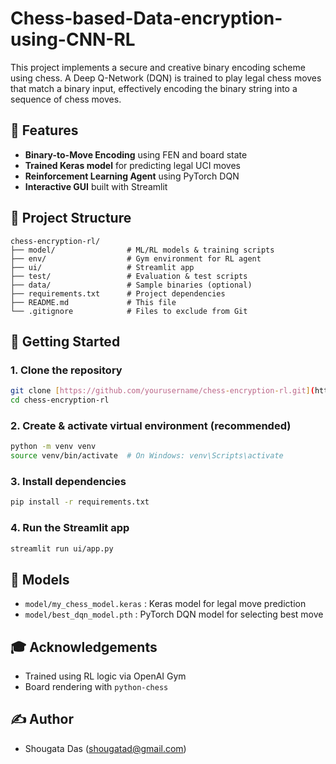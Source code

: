 # Chess-based-Data-encryption-using-CNN-RL
This project implements a secure and creative binary encoding scheme using chess. A Deep Q-Network (DQN) is trained to play legal chess moves that match a binary input, effectively encoding the binary string into a sequence of chess moves.

## 🧪 Features
- **Binary-to-Move Encoding** using FEN and board state
- **Trained Keras model** for predicting legal UCI moves
- **Reinforcement Learning Agent** using PyTorch DQN
- **Interactive GUI** built with Streamlit

## 📂 Project Structure
```
chess-encryption-rl/
├── model/                # ML/RL models & training scripts
├── env/                  # Gym environment for RL agent
├── ui/                   # Streamlit app
├── test/                 # Evaluation & test scripts
├── data/                 # Sample binaries (optional)
├── requirements.txt      # Project dependencies
├── README.md             # This file
└── .gitignore            # Files to exclude from Git
```

## 🚀 Getting Started
### 1. Clone the repository
```bash
git clone [https://github.com/yourusername/chess-encryption-rl.git](https://github.com/ShougataDas/Chess-based-Data-encryption-using-CNN-RL.git)
cd chess-encryption-rl
```

### 2. Create & activate virtual environment (recommended)
```bash
python -m venv venv
source venv/bin/activate  # On Windows: venv\Scripts\activate
```

### 3. Install dependencies
```bash
pip install -r requirements.txt
```

### 4. Run the Streamlit app
```bash
streamlit run ui/app.py
```

## 📆 Models
- `model/my_chess_model.keras` : Keras model for legal move prediction
- `model/best_dqn_model.pth` : PyTorch DQN model for selecting best move

## 🎓 Acknowledgements
- Trained using RL logic via OpenAI Gym
- Board rendering with `python-chess`

## ✍️ Author
- Shougata Das (shougatad@gmail.com)
